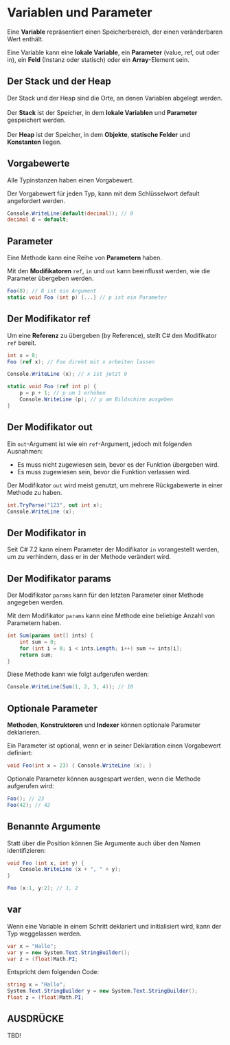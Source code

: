 # Variablen und Parameter


Eine **Variable** repräsentiert einen Speicherbereich, der einen veränderbaren Wert enthält. 

Eine Variable kann eine **lokale Variable**, ein **Parameter** (value, ref, out oder in), ein **Feld** (Instanz oder statisch) oder ein **Array**-Element sein.


## Der Stack und der Heap

Der Stack und der Heap sind die Orte, an denen Variablen abgelegt werden.
<br/><br/>
Der **Stack** ist der Speicher, in dem **lokale Variablen** und **Parameter** gespeichert werden.
<br/><br/>
Der **Heap** ist der Speicher, in dem **Objekte**, **statische Felder** und **Konstanten** liegen.


## Vorgabewerte

Alle Typinstanzen haben einen Vorgabewert.

Der Vorgabewert für jeden Typ, kann mit dem Schlüsselwort default angefordert werden.

```csharp
Console.WriteLine(default(decimal)); // 0 
decimal d = default;
```


## Parameter

Eine Methode kann eine Reihe von **Parametern** haben.

Mit den **Modifikatoren** `ref`, `in` und `out` kann beeinflusst werden, wie die Parameter übergeben werden.

```csharp
Foo(8); // 8 ist ein Argument 
static void Foo (int p) {...} // p ist ein Parameter
```


## Der Modifikator ref

Um eine **Referenz** zu übergeben (by Reference), stellt C# den Modifikator `ref` bereit.

```csharp
int x = 8;
Foo (ref x); // Foo direkt mit x arbeiten lassen 

Console.WriteLine (x); // x ist jetzt 9

static void Foo (ref int p) {
    p = p + 1; // p um 1 erhöhen
    Console.WriteLine (p); // p am Bildschirm ausgeben 
}
```


## Der Modifikator out

Ein `out`-Argument ist wie ein `ref`-Argument, jedoch mit folgenden Ausnahmen:

* Es muss nicht zugewiesen sein, bevor es der Funktion übergeben wird.
* Es muss zugewiesen sein, bevor die Funktion verlassen wird. 

Der Modifikator `out` wird meist genutzt, um mehrere Rückgabewerte in einer Methode zu haben.

```csharp
int.TryParse("123", out int x); 
Console.WriteLine (x);
```


## Der Modifikator in 

Seit C# 7.2 kann einem Parameter der Modifikator `in` vorangestellt werden, um zu verhindern, dass er in der Methode verändert wird.


## Der Modifikator params

Der Modifikator `params` kann für den letzten Parameter einer Methode angegeben werden.

Mit dem Modifikator `params` kann eine Methode eine beliebige Anzahl von Parametern haben.

```csharp
int Sum(params int[] ints) {
    int sum = 0;
    for (int i = 0; i < ints.Length; i++) sum += ints[i]; 
    return sum;
}
```

Diese Methode kann wie folgt aufgerufen werden:

```csharp
Console.WriteLine(Sum(1, 2, 3, 4)); // 10
```


## Optionale Parameter

**Methoden**, **Konstruktoren** und **Indexer** können optionale Parameter deklarieren.

Ein Parameter ist optional, wenn er in seiner Deklaration einen Vorgabewert definiert:

```csharp
void Foo(int x = 23) { Console.WriteLine (x); }
```

Optionale Parameter können ausgespart werden, wenn die Methode aufgerufen wird:

```csharp
Foo(); // 23
Foo(42); // 42
```


## Benannte Argumente 

Statt über die Position können Sie Argumente auch über den Namen identifizieren:

```csharp
void Foo (int x, int y) {
    Console.WriteLine (x + ", " + y); 
}

Foo (x:1, y:2); // 1, 2
```


## var

Wenn eine Variable in einem Schritt deklariert und initialisiert wird, kann der Typ weggelassen werden.

```csharp
var x = "Hallo";
var y = new System.Text.StringBuilder(); 
var z = (float)Math.PI;
```

Entspricht dem folgenden Code:

```csharp
string x = "Hallo"; 
System.Text.StringBuilder y = new System.Text.StringBuilder(); 
float z = (float)Math.PI;
```


## AUSDRÜCKE

TBD!